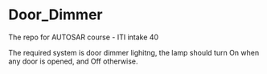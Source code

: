 # Door_Dimmer

The repo for AUTOSAR course - ITI intake 40

The required system is door dimmer lighitng, the lamp should turn On when any door is opened, and Off otherwise.


